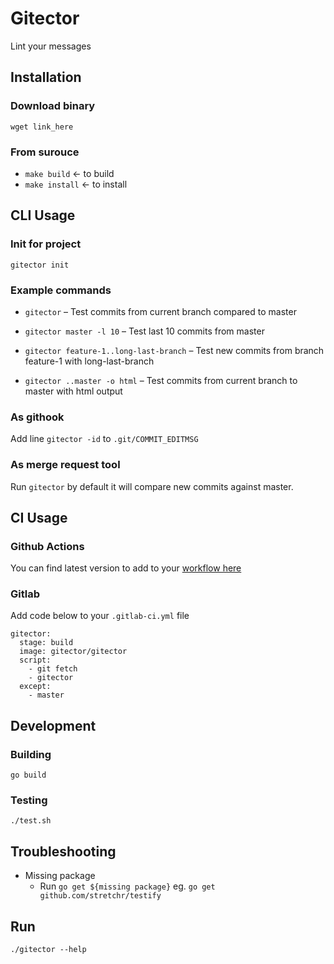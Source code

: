 # Gitector

Lint your messages

## Installation

### Download binary

`wget link_here `

### From surouce

- `make build` <- to build
- `make install` <- to install

## CLI Usage

### Init for project

`gitector init`

### Example commands

- `gitector` – Test commits from current branch compared to master 

- `gitector master -l 10` – Test last 10 commits from master 

- `gitector feature-1..long-last-branch` – Test new commits from branch feature-1 with long-last-branch   

- `gitector ..master -o html` – Test commits from current branch to master with html output

### As githook

Add line `gitector -id` to `.git/COMMIT_EDITMSG`

### As merge request tool

Run `gitector` by default it will compare new commits against master.


## CI Usage

### Github Actions

You can find latest version to add to your [workflow here](https://github.com/gitector/gitector-actions)

### Gitlab

Add code below to your `.gitlab-ci.yml` file

```
gitector:
  stage: build
  image: gitector/gitector
  script:
    - git fetch
    - gitector
  except:
    - master

```

## Development

### Building
`go build`

### Testing
`./test.sh`

## Troubleshooting
- Missing package
    - Run `go get ${missing package}` eg. `go get github.com/stretchr/testify`

## Run
`./gitector --help`
